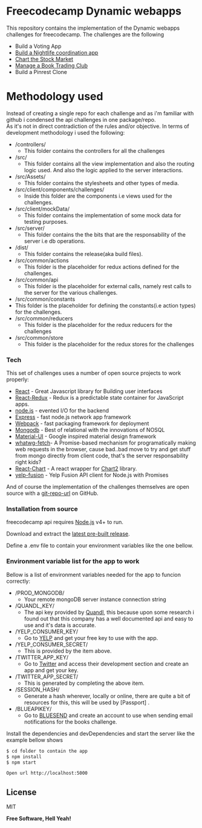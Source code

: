 # Freecodecamp Dynamic webapps



This repository contains the implementation of the Dynamic webapps challenges for freecodecamp.
The challenges are the following
  - Build a Voting App
  - [Build a Nightlife coordination app]
  - [Chart the Stock Market]
  - [Manage a Book Trading Club]
  - Build a Pinrest Clone

# Methodology used
Instead of creating a single repo for each challenge and as i'm familiar with github i condensed the api challenges in one package/repo.  
As it's not in direct contradiction of the rules and/or objective.
In terms of development methodology i used the following:
  - /controllers/
    - This folder contains the controllers for all the challenges
  - /src/
    - This folder contains all the view implementation and also the routing logic used.
      And also the logic applied to the server interactions. 
  - /src/Assets/
    - This folder contains the stylesheets and other types of media.
  - /src/client/components/challenges/
    - Inside this folder are the components i.e views used for the challenges.
  - /src/client/mockData/
    - This folder contains the implementation of some mock data for testing purposes.
  - /src/server/
    - This folder contains the the bits that are the responsability of the server i.e db operations.
  - /dist/
    - This folder contains the release(aka build files).
  - /src/common/actions
    - This folder is the placeholder for redux actions defined for the challenges.
  - /src/common/api
    - This folder is the placeholder for external calls, namely rest calls to the server for the various challenges.
 - /src/common/constants
  - This folder is the placeholder for defining the constants(i.e action types) for the challenges.
  - /src/common/reducers
    - This folder is the placeholder for the redux reducers for the challenges
  - /src/common/store
    - This folder is the placeholder for the redux stores for the challenges 
    
### Tech

This set of challenges uses a number of open source projects to work properly:
* [React] - Great Javascript library for Building user interfaces
* [React-Redux] - Redux is a predictable state container for JavaScript apps.
* [node.js] - evented I/O for the backend
* [Express] - fast node.js network app framework 
* [Webpack] - fast packaging framework for deployment
* [Mongodb] - Best of relational with the innovations of NOSQL
* [Material-UI] - Google inspired material design framework
* [whatwg-fetch]- A Promise-based mechanism for programatically making web requests in the browser, 
                    cause bad..bad move to try and get stuff from mongo directly from client code, that's the server responsability right kids?
* [React-Chart] - A react wrapper for [Chart2] library.
* [yelp-fusion] - Yelp Fusion API client for Node.js with Promises

And of course the implementation of the challenges themselves are open source with a [git-repo-url]
 on GitHub.

### Installation from source

freecodecamp api  requires [Node.js](https://nodejs.org/) v4+ to run.

Download and extract the [latest pre-built release](https://github.com/jonniebigodes/freecodecampdynamicwebapps/releases).

Define a .env file to contain your environment variables like the one bellow.
### Environment variable list for the app to work

Bellow is a list of environment variables needed for the app to funcion correctly:
- /PROD_MONGODB/
    - Your remote mongoDB server instance connection string
- /QUANDL_KEY/
    - The api key provided by [Quandl], this because upon some research i found out that this company has a well documented api and easy to use and it's data is accurate. 
- /YELP_CONSUMER_KEY/
    - Go to [YELP] and get your free key to use with the app.
- /YELP_CONSUMER_SECRET/
    - This is provided by the item above.
- /TWITTER_APP_KEY/
    - Go to [Twitter] and access their development section and create an app and get your key.
- /TWITTER_APP_SECRET/
    - This is generated by completing the above item.
- /SESSION_HASH/
    - Generate a hash wherever, locally or online, there are quite a bit of resources for this, this will be used by [Passport] .
- /BLUEAPIKEY/
    - Go to [BLUESEND] and create an account to use when sending email notifications for the books challenge.

Install the dependencies and devDependencies and start the server like the example bellow shows
```sh
$ cd folder to contain the app
$ npm install 
$ npm start

Open url http://localhost:5000
```


License
----

MIT


**Free Software, Hell Yeah!**

[//]: # (These are reference links used in the body of this note and get stripped out when the markdown processor does its job. There is no need to format nicely because it shouldn't be seen. Thanks SO - http://stackoverflow.com/questions/4823468/store-comments-in-markdown-syntax)
   [Build a Nightlife coordination app]: <https://freecodecampdynprojects.herokuapp.com/nightlife>
   [Chart the Stock Market]: <https://freecodecampdynprojects.herokuapp.com/stocks>
   [Manage a Book Trading Club]:<https://freecodecampdynprojects.herokuapp.com/books>
   [React-Chart]: <https://github.com/gor181/react-chartjs-2>
   [React-Redux]: <https://github.com/reactjs/react-redux>
   [whatwg-fetch]: <https://github.com/github/fetch>
   [React-Bootstrap]: <https://react-bootstrap.github.io/>
   [git-repo-url]: <https://github.com/jonniebigodes/freecodecampdynamicwebapps.git>
   [node.js]: <http://nodejs.org>
   [express]: <http://expressjs.com>
   [React]: <https://facebook.github.io/react/>
   [Webpack]: <https://webpack.github.io/>
   [Mongodb]: <https://www.mongodb.com/>
   [Unirest]: <http://unirest.io/nodejs.html>
   [Async]: <https://github.com/caolan/async>
   [Chart2]: <http://www.chartjs.org/>
   [Material-UI]:<http://www.material-ui.com>
   [yelp-fusion]: <https://github.com/tonybadguy/yelp-fusion>
   [Quandl]:<https://www.quandl.com/>
   [YELP]:<https://www.yelp.com/developers>
   [Twitter]:<https://apps.twitter.com/>
   [BLUESEND]:<http://www.sendinblue.com>
   [PlGh]:  <https://github.com/jonniebigodes/freecodecampdynamicwebapps/tree/master/plugins/github/readme.md>
   
